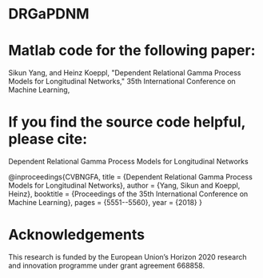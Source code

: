 # DRGaPDNM

# Matlab code for the following paper:

Sikun Yang, and Heinz Koeppl, "Dependent Relational Gamma Process Models for Longitudinal Networks," 35th International Conference on Machine Learning,
# If you find the source code helpful, please cite:

Dependent Relational Gamma Process Models for Longitudinal Networks

@inproceedings{CVBNGFA,
  title = 	 {Dependent Relational Gamma Process Models for Longitudinal Networks},
  author = 	 {Yang, Sikun and Koeppl, Heinz},
  booktitle = 	 {Proceedings of the 35th International Conference on Machine Learning},
  pages = 	 {5551--5560},
  year = 	 {2018}
}
    
# Acknowledgements

This research is funded by the European Union’s Horizon 2020 research and innovation programme under grant agreement 668858.
